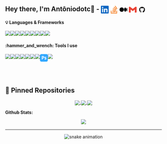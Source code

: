 ## Hey there, I'm Antôniodotc👋 - <a href="https://www.linkedin.com/in/antoniodotc" target="blank"><img align="center" src="/assets/linkedin.svg" width="25px"/></a> <a href="https://stackoverflow.com/users/..." target="blank"><img align="center" src="assets/stackoverflow.svg" width="25px"/></a> <a href="https://medium.com/..." target="blank"><img align="center" src="assets/medium.svg" width="25px" /></a> <a href="mailto:antoniodotc@gmail.com" target="blank"><img align="center" src="assets/gmail.svg" width="25px" /></a> <a href="https://antoniodotc.github.io/" target="_blank" target="blank"><img align="center" src="/assets/GitHub.png" width="25px" /></a>

<h4>💡 Languages & Frameworks</h4> 

<div style="display: flex">
  <a href="https://www.python.org/"><img src="https://cdn.jsdelivr.net/gh/devicons/devicon/icons/python/python-original.svg" width="25px" /></a>
  <a href="https://www.javascript.com/"><img src="https://cdn.jsdelivr.net/gh/devicons/devicon/icons/javascript/javascript-original.svg" width="25px" /></a>
  <a href="https://www.php.net/"><img src="https://cdn.jsdelivr.net/gh/devicons/devicon/icons/php/php-original.svg" width="25px" /></a>
  <a href="https://www.java.com/"><img src="https://cdn.jsdelivr.net/gh/devicons/devicon/icons/java/java-original.svg" width="25px" /></a>
  <a href="https://cplusplus.com/"><img src="https://cdn.jsdelivr.net/gh/devicons/devicon/icons/cplusplus/cplusplus-original.svg" width="25px" /></a>
  <a href="https://html.spec.whatwg.org/"><img src="https://cdn.jsdelivr.net/gh/devicons/devicon/icons/html5/html5-original-wordmark.svg"  width="25px"/></a>
  <a href="https://devdocs.io/css/"><img src="https://cdn.jsdelivr.net/gh/devicons/devicon/icons/css3/css3-original-wordmark.svg" width="25px" /></a>
  <a href="https://www.mysql.com/"><img src="https://cdn.jsdelivr.net/gh/devicons/devicon/icons/mysql/mysql-original-wordmark.svg" width="25px" /></a>
  <a href="https://getbootstrap.com/"><img src="https://cdn.jsdelivr.net/gh/devicons/devicon/icons/bootstrap/bootstrap-original.svg" width="25px" /></a>
</div>

<h4>:hammer_and_wrench: Tools I use</h4>

<div style="display: flex">
  <a href="https://www.microsoft.com/en-us/windows"><img src="https://cdn.jsdelivr.net/gh/devicons/devicon/icons/windows8/windows8-original.svg" width="25px" /></a>
  <a href="https://www.linux.org/"><img src="https://cdn.jsdelivr.net/gh/devicons/devicon/icons/linux/linux-original.svg" width="25px" /></a>
  <a href="https://code.visualstudio.com/"><img src="https://cdn.jsdelivr.net/gh/devicons/devicon/icons/vscode/vscode-original.svg" width="25px" /></a>
  <a href="https://www.gimp.org/"><img src="https://cdn.jsdelivr.net/gh/devicons/devicon/icons/gimp/gimp-original.svg" width="25px" /></a>
  <a href="https://git-scm.com/"><img src="https://cdn.jsdelivr.net/gh/devicons/devicon/icons/git/git-original.svg" width="25px" /></a>
  <a href="https://www.adobe.com/products/illustrator/free-trial-download.html"><img src="https://github.com/antoniodotc/antoniodotc/blob/main/assets/adobeillustrator.svg" width="25px" /></a>
  <a href="https://www.torproject.org/"><img src="https://img.icons8.com/cute-clipart/344/tor-browser.png" width="25px" /></a>
  <a href="https://www.adobe.com/products/photoshop.html"><img src="/assets/adobephotoshop.svg" width="25px" /></a>
  <a href="https://www.blender.org/"><img src="https://img.icons8.com/color/344/blender-3d.png" width="25px" /></a>
</div>

</br></br>

## 📕 Pinned Repositories

<p align="center">
<a href="https://github.com/antoniodotc/Project_COVID19_UPDATE">
  <img align="center" src="https://github-readme-stats.vercel.app/api/pin/?username=antoniodotc&repo=Project_COVID19_UPDATE&hide_border=true&theme=radical" />
</a>

<a href="https://github.com/antoniodotc/Project_Flags">
  <img align="center" src="https://github-readme-stats.vercel.app/api/pin/?username=antoniodotc&repo=Project_Flags&hide_border=true&theme=radical" />
</a>

<a href="https://github.com/antoniodotc/portfolio">
  <img align="center" src="https://github-readme-stats.vercel.app/api/pin/?username=antoniodotc&repo=portfolio&theme=radical&hide_border=true" />
</a>

</p>

**Github Stats:**

<div align="center">
<img width="843em" src="https://activity-graph.herokuapp.com/graph?username=antoniodotc&bg_color=141321&color=fd418d&line=ff00ee&point=403d3d&area=true&hide_border=true">
</div>

---

<p  align="center">
<img alt="snake animation" src="https://raw.githubusercontent.com/antoniodotc/antoniodotc/184d994ec078e1b4ac89221a7ea2518293283cbb/assets/github-contribution-grid-snake.svg"></p>
